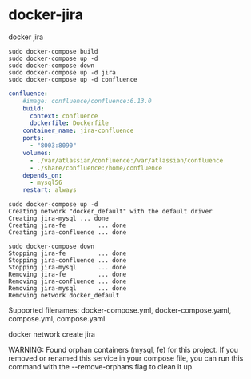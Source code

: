 # docker-jira
docker jira

```shell script
sudo docker-compose build
sudo docker-compose up -d
sudo docker-compose down
sudo docker-compose up -d jira
sudo docker-compose up -d confluence
```

```yaml
confluence:
    #image: confluence/confluence:6.13.0
    build:
      context: confluence
      dockerfile: Dockerfile
    container_name: jira-confluence
    ports:
      - "8003:8090"
    volumes:
      - ./var/atlassian/confluence:/var/atlassian/confluence
      - ./share/confluence:/home/confluence
    depends_on:
      - mysql56
    restart: always
```

```
sudo docker-compose up -d
Creating network "docker_default" with the default driver
Creating jira-mysql ... done
Creating jira-fe         ... done
Creating jira-confluence ... done
```

```
sudo docker-compose down
Stopping jira-fe         ... done
Stopping jira-confluence ... done
Stopping jira-mysql      ... done
Removing jira-fe         ... done
Removing jira-confluence ... done
Removing jira-mysql      ... done
Removing network docker_default
```

Supported filenames: docker-compose.yml, docker-compose.yaml, compose.yml, compose.yaml

docker network create jira

WARNING: Found orphan containers (mysql, fe) for this project. If you removed or renamed this service in your compose file, you can run this command with the --remove-orphans flag to clean it up.
